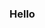 ### Hello 

<!--
**MinhChauVanNguyen/MinhChauVanNguyen** is a ✨ _special_ ✨ repository because its `README.md` (this file) appears on your GitHub profile.

A summary of my day to day life

- :computer: I’m currently working on 
- 🌱 I’m currently learning ...
- 👯 I’m looking to collaborate on ...
- 🤔 I’m looking for help with ...
- 💬 Ask me about ...
- 📫 How to reach me: ...
- 😄 Pronouns: ...
- ⚡ Fun fact: ...
-->
